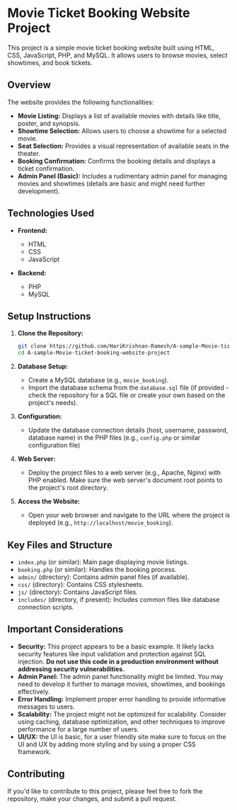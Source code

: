 # Movie Ticket Booking Website Project

This project is a simple movie ticket booking website built using HTML, CSS, JavaScript, PHP, and MySQL. It allows users to browse movies, select showtimes, and book tickets.

## Overview

The website provides the following functionalities:

*   **Movie Listing:** Displays a list of available movies with details like title, poster, and synopsis.
*   **Showtime Selection:** Allows users to choose a showtime for a selected movie.
*   **Seat Selection:** Provides a visual representation of available seats in the theater.
*   **Booking Confirmation:** Confirms the booking details and displays a ticket confirmation.
*   **Admin Panel (Basic):** Includes a rudimentary admin panel for managing movies and showtimes (details are basic and might need further development).

## Technologies Used

*   **Frontend:**
    *   HTML
    *   CSS
    *   JavaScript

*   **Backend:**
    *   PHP
    *   MySQL

## Setup Instructions

1.  **Clone the Repository:**

    ```bash
    git clone https://github.com/HariKrishnan-Ramesh/A-sample-Movie-ticket-booking-website-project.git
    cd A-sample-Movie-ticket-booking-website-project
    ```

2.  **Database Setup:**

    *   Create a MySQL database (e.g., `movie_booking`).
    *   Import the database schema from the `database.sql` file (if provided - check the repository for a SQL file or create your own based on the project's needs).

3.  **Configuration:**

    *   Update the database connection details (host, username, password, database name) in the PHP files (e.g., `config.php` or similar configuration file)

4.  **Web Server:**

    *   Deploy the project files to a web server (e.g., Apache, Nginx) with PHP enabled.  Make sure the web server's document root points to the project's root directory.

5.  **Access the Website:**

    *   Open your web browser and navigate to the URL where the project is deployed (e.g., `http://localhost/movie_booking`).

## Key Files and Structure

*   `index.php` (or similar): Main page displaying movie listings.
*   `booking.php` (or similar): Handles the booking process.
*   `admin/` (directory): Contains admin panel files (if available).
*   `css/` (directory): Contains CSS stylesheets.
*   `js/` (directory): Contains JavaScript files.
*   `includes/` (directory, if present): Includes common files like database connection scripts.

## Important Considerations

*   **Security:** This project appears to be a basic example.  It likely lacks security features like input validation and protection against SQL injection.  **Do not use this code in a production environment without addressing security vulnerabilities.**
*   **Admin Panel:** The admin panel functionality might be limited.  You may need to develop it further to manage movies, showtimes, and bookings effectively.
*   **Error Handling:**  Implement proper error handling to provide informative messages to users.
*   **Scalability:** The project might not be optimized for scalability. Consider using caching, database optimization, and other techniques to improve performance for a large number of users.
*   **UI/UX:** the UI is basic, for a user friendly site make sure to focus on the UI and UX by adding more styling and by using a proper CSS framework.

## Contributing

If you'd like to contribute to this project, please feel free to fork the repository, make your changes, and submit a pull request.
